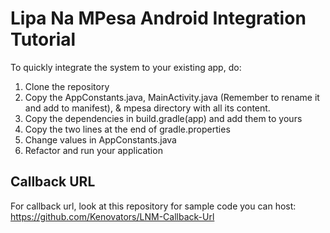 # Lipa Na MPesa Android Integration Tutorial
To quickly integrate the system to your existing app, do:
1. Clone the repository
2. Copy the AppConstants.java, MainActivity.java (Remember to rename it and add to manifest), & mpesa directory with all its content.
3. Copy the dependencies in build.gradle(app) and add them to yours
4. Copy the two lines at the end of gradle.properties
5. Change values in AppConstants.java
6. Refactor and run your application

## Callback URL
For callback url, look at this repository for sample code you can host: https://github.com/Kenovators/LNM-Callback-Url
